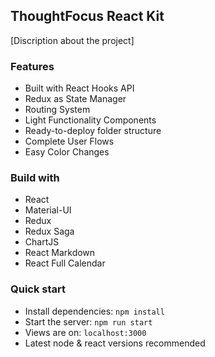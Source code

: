 ## ThoughtFocus React Kit

[Discription about the project]

### Features

- Built with React Hooks API
- Redux as State Manager
- Routing System
- Light Functionality Components
- Ready-to-deploy folder structure
- Complete User Flows
- Easy Color Changes

### Build with

- React
- Material-UI
- Redux
- Redux Saga
- ChartJS
- React Markdown
- React Full Calendar

### Quick start

- Install dependencies: `npm install`
- Start the server: `npm run start`
- Views are on: `localhost:3000`
- Latest node & react versions recommended
